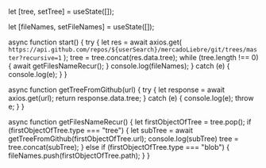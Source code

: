 let [tree, setTree] = useState([]);

let [fileNames, setFileNames] = useState([]);

async function start() {
try {
let res = await axios.get(
`https://api.github.com/repos/${userSearch}/mercadoLiebre/git/trees/master?recursive=1`
);
tree = tree.concat(res.data.tree);
while (tree.length !== 0) {
await getFilesNameRecur();
}
console.log(fileNames);
} catch (e) {
console.log(e);
}
}

async function getTreeFromGithub(url) {
try {
let response = await axios.get(url);
return response.data.tree;
} catch (e) {
console.log(e);
throw e;
}
}

async function getFilesNameRecur() {
let firstObjectOfTree = tree.pop();
if (firstObjectOfTree.type === "tree") {
let subTree = await getTreeFromGithub(firstObjectOfTree.url);
console.log(subTree)
tree = tree.concat(subTree);
} else if (firstObjectOfTree.type === "blob") {
fileNames.push(firstObjectOfTree.path);
}
}
